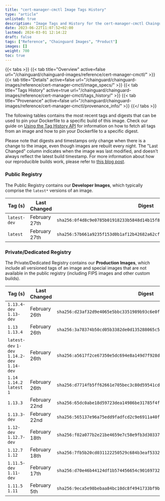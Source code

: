 ```yaml
---
title: "cert-manager-cmctl Image Tags History"
type: "article"
unlisted: true
description: "Image Tags and History for the cert-manager-cmctl Chainguard Image"
date: 2023-06-22T11:07:52+02:00
lastmod: 2024-03-01 12:14:22
draft: false
tags: ["Reference", "Chainguard Images", "Product"]
images: []
weight: 700
toc: true
---
```


{{< tabs >}}
{{< tab title="Overview" active=false url="/chainguard/chainguard-images/reference/cert-manager-cmctl/" >}}
{{< tab title="Details" active=false url="/chainguard/chainguard-images/reference/cert-manager-cmctl/image_specs/" >}}
{{< tab title="Tags History" active=true url="/chainguard/chainguard-images/reference/cert-manager-cmctl/tags_history/" >}}
{{< tab title="Provenance" active=false url="/chainguard/chainguard-images/reference/cert-manager-cmctl/provenance_info/" >}}
{{</ tabs >}}

The following tables contains the most recent tags and digests that can be used to pin your Dockerfile to a specific build of this image. Check our guide on [Using the Tag History API](/chainguard/chainguard-images/using-the-tag-history-api/) for information on how to fetch all tags from an image and how to pin your Dockerfile to a specific digest.

Please note that digests and timestamps only change when there is a change to the image, even though images are rebuilt every night. The "Last Changed" column indicates when the image was last modified, and doesn't always reflect the latest build timestamp. For more information about how our reproducible builds work, please refer to [this blog post](https://www.chainguard.dev/unchained/reproducing-chainguards-reproducible-image-builds).

### Public Registry
The Public Registry contains our **Developer Images**, which typically comprise the `latest*` versions of an image.

| Tag (s)       | Last Changed  | Digest                                                                    |
|---------------|---------------|---------------------------------------------------------------------------|
|  `latest-dev` | February 27th | `sha256:0f4d8c9e0785b01918233b5848d14b15f887061d3dcbae4cc33045399abd4aed` |
|  `latest`     | February 27th | `sha256:57b661a9235f153d0b1af12b42682a62cf6985625736a4392f232975500737d4` |


### Private/Dedicated Registry
The Private/Dedicated Registry contains our **Production Images**, which include all versioned tags of an image and special images that are not available in the public registry (including FIPS images and other custom builds).

| Tag (s)                                       | Last Changed  | Digest                                                                    |
|-----------------------------------------------|---------------|---------------------------------------------------------------------------|
|  `1.13.4-dev` `1.13-dev`                      | February 26th | `sha256:d23af32d9e4065e5bbc3351989b93c6e0f3ec6055409d52e8616ed005b04e075` |
|  `1.13` `1.13.4`                              | February 26th | `sha256:3a78374b50cd05b3382de0d135288065c57576ca6360b365bed85f621cd2b26a` |
|  `latest-dev` `1-dev` `1.14.2-dev` `1.14-dev` | February 26th | `sha256:a5617f2ce67350e5dc694e8a149d7f928d89645cda83f185931fa695f415f890` |
|  `1.14` `1.14.2` `latest` `1`                 | February 26th | `sha256:d7714fb5ff62661e705bec3c80d59541cddb55ec8840837a07a297257b75abda` |
|  `1.13.3`                                     | February 22nd | `sha256:65dc0abe18d59723dea14986be31785f4f4d7ffa4da983593670e264e6ff42cc` |
|  `1.13.3-dev`                                 | February 22nd | `sha256:565137e96a75edd9fadfcd2c9e6911a40f3949e75af380d3225b0a8d2dea9641` |
|  `1.12-dev` `1.12.7-dev`                      | February 18th | `sha256:f02a077b2e21be4659e7c58e9fb3d30337c2eec0db7eeb4a5b4b99c060970ca1` |
|  `1.12.7` `1.12`                              | February 18th | `sha256:7fb5b20cd031122250529c684b3eaf533208d0e3ab7ef0727ec527d638a5afbf` |
|  `1.11.5-dev` `1.11-dev`                      | February 17th | `sha256:d70e46b44124df1b574456654c90169732c55d86f3dee38aa34f8699e27e7abf` |
|  `1.11.5` `1.11`                              | February 5th  | `sha256:9eca5e98bebaa84bc10dc8f4941733bf9b83ebb3219a240902aa1082b8366349` |

